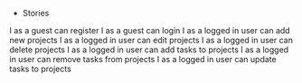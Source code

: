 
* Stories

I as a guest can register
I as a guest can login
I as a logged in user can add new projects
I as a logged in user can edit projects
I as a logged in user can delete projects
I as a logged in user can add tasks to projects
I as a logged in user can remove tasks from projects
I as a logged in user can update tasks to projects

